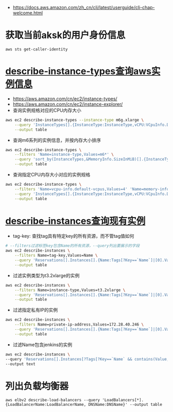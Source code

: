 * https://docs.aws.amazon.com/zh_cn/cli/latest/userguide/cli-chap-welcome.html

# 获取当前aksk的用户身份信息
```
aws sts get-caller-identity
```

# [describe-instance-types查询aws实例信息](https://awscli.amazonaws.com/v2/documentation/api/latest/reference/ec2/describe-instance-types.html)
* https://aws.amazon.com/cn/ec2/instance-types/
* https://aws.amazon.com/cn/ec2/instance-explorer/
* 查询实例规格对应的CPU内存大小
```sh
aws ec2 describe-instance-types --instance-type m6g.xlarge \
    --query 'InstanceTypes[].{InstanceType:InstanceType,vCPU:VCpuInfo.DefaultVCpus,"Memory (MiB)":MemoryInfo.SizeInMiB,Network:NetworkInfo.NetworkPerformance}' \
    --output table
```
* 查询m6系列的实例信息，并按内存大小排序
```sh
aws ec2 describe-instance-types \
    --filters 'Name=instance-type,Values=m6*' \
    --query 'sort_by(InstanceTypes,&MemoryInfo.SizeInMiB)[].{InstanceType:InstanceType,vCPU:VCpuInfo.DefaultVCpus,"Memory (MiB)":MemoryInfo.SizeInMiB,Network:NetworkInfo.NetworkPerformance}' \
    --output table
```
* 查询指定CPU内存大小对应的实例规格
```sh
aws ec2 describe-instance-types \
    --filters 'Name=vcpu-info.default-vcpus,Values=4' 'Name=memory-info.size-in-mib,Values=16384' \
    --query 'InstanceTypes[].{InstanceType:InstanceType,vCPU:VCpuInfo.DefaultVCpus,"Memory (MiB)":MemoryInfo.SizeInMiB,Network:NetworkInfo.NetworkPerformance}' \
    --output table
```

# [describe-instances查询现有实例](https://awscli.amazonaws.com/v2/documentation/api/latest/reference/ec2/describe-instances.html)
* tag-key: 查找tag具有特定key的所有资源，而不管tag值如何
```sh
# --filters过滤标签key包含Name的所有资源，--query列出要展示的字段
aws ec2 describe-instances \
    --filters Name=tag-key,Values=Name \
    --query 'Reservations[].Instances[].{Name:Tags[?Key==`Name`]|[0].Value,Instance:InstanceId,InstanceType:InstanceType,PublicIpAddress:PublicIpAddress,PrivateIpAddress:PrivateIpAddress,AZ:Placement.AvailabilityZone}' \
    --output table
```
* 过滤实例类型为t3.2xlarge的实例
```sh
aws ec2 describe-instances \
    --filters Name=instance-type,Values=t3.2xlarge \
    --query 'Reservations[].Instances[].{Name:Tags[?Key==`Name`]|[0].Value,Instance:InstanceId,InstanceType:InstanceType,PublicIpAddress:PublicIpAddress,PrivateIpAddress:PrivateIpAddress,AZ:Placement.AvailabilityZone}' \
    --output table
```
* 过滤指定私有IP的实例
```sh
aws ec2 describe-instances \
    --filters Name=private-ip-address,Values=172.28.40.246 \
    --query 'Reservations[].Instances[].{Name:Tags[?Key==`Name`]|[0].Value,Instance:InstanceId,InstanceType:InstanceType,PublicIpAddress:PublicIpAddress,PrivateIpAddress:PrivateIpAddress,AZ:Placement.AvailabilityZone}' \
    --output table
```
* 过滤Name包含jenkins的实例
```sh
aws ec2 describe-instances \
--query 'Reservations[].Instances[?Tags[?Key==`Name` && contains(Value, `jenkins`)]].{Name:Tags[?Key==`Name`]|[0].Value,Instance:InstanceId,InstanceType:InstanceType,PublicIpAddress:PublicIpAddress,PrivateIpAddress:PrivateIpAddress,AZ:Placement.AvailabilityZone}' \
--output text
```

# 列出负载均衡器
```
aws elbv2 describe-load-balancers --query 'LoadBalancers[*].{LoadBalancerName:LoadBalancerName, DNSName:DNSName}' --output table
```